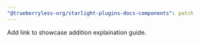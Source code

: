 ```yaml
---
"@trueberryless-org/starlight-plugins-docs-components": patch
---
```


Add link to showcase addition explaination guide.
